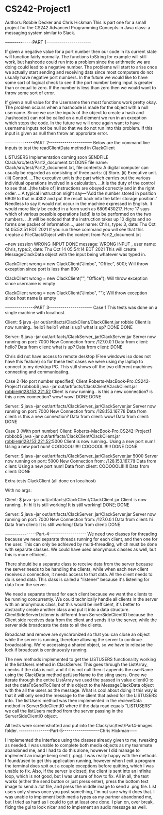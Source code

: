 # CS242-Project1

Authors: Robbie Decker and Chris Hickman
This is part one for a small project for the CS242 Advanced Programming Concepts in Java class: a messaging system similar to Slack.

--------------PART 1-----------------------

If given a negative value for a port number then our code in its current state will function fairly normally. The functions toString for
example will still work, but hashcode could run into a problem since the arithmetic we are doing could lead to a negative number.
The problems will start to arise once we actually start sending and receiving data since most computers do not usually
have negative port numbers. In the future we would like to have some sort of logical check to see if the port number being input
is greater than or equal to zero. If the number is less than zero then we would want to throw some sort of error.

If given a null value for the Username then most functions work pretty okay. The problem occurs when a hashcode 
is made for the object with a null username. Since we use the inputs of the object to create a hash and .hashcode() can not be called on a null element
we run in an exception which stops the code. In the future we will once again want to have username inputs not be null so that we do not 
run into this problem. If this input is given as null then throw an approriate error.

---------------PART 2----------------------
Below are the command line inputs to test the readClientData method in ClackClient

LISTUSERS
Implementation coming soon
SENDFILE Clack/src/test/Part2_document.txt
DONE
file name: Clack/src/test/Part2_document.txt, file contents: A digital computer can usually be regarded as consisting of three parts: (i) Store. (ii) Executive unit. (iii) Control. ...The executive unit is the part which carries out the various individual operations involved in a calculation. ...It is the duty of the control to see that...[the table of] instructions are obeyed correctly and in the right order. ...A typical instruction might say—"Add the number stored in position 6809 to that in 4302 and put the result back into the latter storage position." Needless to say it would not occur in the machine expressed in English. It would more likely be coded in a form such as 6809430217. Here 17 says which of various possible operations [add] is to be performed on the two numbers. ...It will be noticed that the instruction takes up 10 digits and so forms one packet of information..., user name: Chris, type: 3, date: Thu Oct 14 05:52:51 EDT 2021
If you run these command you will see that this creatse a FileClackObject with the content
from Part2_document.txt

~new session
WRONG INPUT 
DONE
message: WRONG INPUT , user name: Chris, type:2, date: Thu Oct 14 05:54:14 EDT 2021
This will create MessageClackData object with the input being whatever was typed in. 


ClackClient wrong = new ClackClient("Jimbo", "Office", 500);
Will throw exception since port is less than 800 

ClackClient wrong = new ClackClient("", "Office");
Will throw exception since username is empty

ClackClient wrong = new ClackClient("Jimbo", "");
Will throw exception since host name is empty

---------------PART 3----------------------
Case 1
This tests was done on a single machine with localhost.

Client:
$ java -jar out/artifacts/ClackClient/ClackClient.jar robbie
Client is now running..
hello?
hello?
what is up?
what is up?
DONE
DONE

Server:
$ java -jar out/artifacts/ClackServer_jar/ClackServer.jar
Server now running on port: 7000
New Connection from: /127.0.0.1
Data from client: hello?
Data from client: what is up?
Data from client: DONE


Chris did not have access to remote desktop (Free windows iso does not have this feature) so for these test cases we were using my laptop to connect to
my desktop PC. This still shows off the two different machines connecting and communicating.

Case 2 (No port number specified)
Client:
​​Roberts-MacBook-Pro:CS242-Project1 robbob$ java -jar out/artifacts/ClackClient/ClackClient.jar robbie@128.153.221.52
Client is now running..
is this a new connection?
is this a new connection?
wow!
wow!
DONE
DONE

Server:
$ java -jar out/artifacts/ClackServer_jar/ClackServer.jar 
Server now running on port: 7000
New Connection from: /128.153.167.78
Data from client: is this a new connection?
Data from client: wow!
Data from client: DONE

Case 3 (With port number)
Client:
Roberts-MacBook-Pro:CS242-Project1 robbob$ java -jar out/artifacts/ClackClient/ClackClient.jar robbie@128.153.221.52:5000
Client is now running..
Using a new port num!
Using a new port num!
COOOOOL!!!!!!
COOOOOL!!!!!!
DONE
DONE


Server:
$ java -jar out/artifacts/ClackServer_jar/ClackServer.jar 5000
Server now running on port: 5000
New Connection from: /128.153.167.78
Data from client: Using a new port num!
Data from client: COOOOOL!!!!!!
Data from client: DONE


Extra tests ClackClient (all done on localhost)

With no args:

Client:
$ java -jar out/artifacts/ClackClient/ClackClient.jar
Client is now running..
hi
hi
It is still working!
It is still working!
DONE;
DONE

Server:
$ java -jar out/artifacts/ClackServer_jar/ClackServer.jar
Server now running on port: 7000
New Connection from: /127.0.0.1
Data from client: hi
Data from client: It is still working!
Data from client: DONE

----------------Part-4-------------------
We need two classes for threading because we need separate threads running for each client, and then one for the user. 
This can only be achieved by multi-threading, which must be done with separate classes. We could have used anonymous classes
as well, but this is more efficient.

There should be a separate class to receive data from the server because the server needs to be handling the clients, while when
each new client receives a connection, it needs access to that data. All the client needs to do is send data. This class is called
a "listener" because it's listening for data from the server.

We need a separate thread for each client because we want the clients to be running concurrently. We could technically handle
all clients in the server with an anonymous class, but this would be inefficient, it's better to abstractly create another
class and put it into a data structure. ClientSideServerListener is different from ServerSideClientIO because the Client side 
receives data from the client and sends it to the server, while the server side broadcasts the data to all the clients.

Broadcast and remove are synchronized so that you can close an object while the server is running, therefore allowing
the server to continue broadcasting. We're accessing a shared object, so we have to release the lock if broadcast is continuously
running.

The new methods implemented to get the LISTUSERS functionality working is the listUsers method in ClackServer. This goes through the ListArray, checks if the data is null, and if it is not null then it appends the userName using the ClackData method getUserName to the sting users. Once we iterate through the entire ListArray we used the passed in value clientIO to set the dataToSendToClient of this object to the MessageClackData object with the all the users as the message. What is cool about doing it this way is that it will only send the message to the client that asked for the LISTUSERS info. The listUsers method was then implemented in the recieveData method in ServerSideClientIO where if the data read equals "LISTUSERS" we call the listUsers method from the server passing in the ServerSideClientIO object. 


All tests were screenshotted and put into the Clack/src/test/Part4-images folder.
----------------Part-5-------------------Chris Hickman----

I implemented the interface using the classes already given to me, tweaking as needed.
I was unable to complete both media objects as my teammate abandoned me, and I had to do this alone,
however I did manage to implement an image being sent ( .png).
I was really happy with the methods I found/used to get this application running, however when I exit a program
the terminal does spit out a couple exceptions before quitting, which I was unable to fix.
Also, if the server is closed, the client is sent into an infinite loop, which is not good, but I was
unsure of how to fix.
All in all, the text works (either the send button or just press enter), press the bottom text image to
send a .txt file, and press the middle image to send a .png file. List users only shows once
you post something, I'm not sure why it does that.
I was unable to implement both media types as my partner abandoned me, but I tried as hard as I could
to get at least one done.
I plan on, over break, fixing the gui to look nicer and to implement an audio message as well.